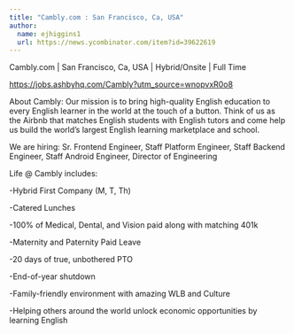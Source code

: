 ```yaml
---
title: "Cambly.com : San Francisco, Ca, USA"
author:
  name: ejhiggins1
  url: https://news.ycombinator.com/item?id=39622619
---
```

Cambly.com | San Francisco, Ca, USA | Hybrid&#x2F;Onsite | Full Time

<a href="https:&#x2F;&#x2F;jobs.ashbyhq.com&#x2F;Cambly?utm_source=wnopvxR0o8">https:&#x2F;&#x2F;jobs.ashbyhq.com&#x2F;Cambly?utm_source=wnopvxR0o8</a>

About Cambly: Our mission is to bring high-quality English education to every English learner in the world at the touch of a button. Think of us as the Airbnb that matches English students with English tutors and come help us build the world’s largest English learning marketplace and school.

We are hiring:
Sr. Frontend Engineer,
Staff Platform Engineer,
Staff Backend Engineer,
Staff Android Engineer,
Director of Engineering

Life @ Cambly includes:

-Hybrid First Company (M, T, Th)

-Catered Lunches

-100% of Medical, Dental, and Vision paid along with matching 401k

-Maternity and Paternity Paid Leave

-20 days of true, unbothered PTO

-End-of-year shutdown

-Family-friendly environment with amazing WLB and Culture

-Helping others around the world unlock economic opportunities by learning English
